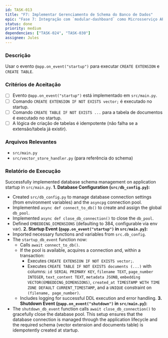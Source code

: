 ```yaml
---
id: TASK-013
title: "F7: Implementar Gerenciamento de Schema do Banco de Dados"
epic: "Fase 7: Integração com `modular-dashboard` como Microsserviço API"
status: done
priority: medium
dependencies: ["TASK-024", "TASK-030"]
assignee: Jules
---
```


### Descrição

Usar o evento `@app.on_event("startup")` para executar `CREATE EXTENSION` e `CREATE TABLE`.

### Critérios de Aceitação

- [ ] Evento `@app.on_event("startup")` está implementado em `src/main.py`.
- [ ] Comando `CREATE EXTENSION IF NOT EXISTS vector;` é executado no startup.
- [ ] Comando `CREATE TABLE IF NOT EXISTS ...` para a tabela de documentos é executado no startup.
- [ ] A lógica de criação de tabelas é idempotente (não falha se a extensão/tabela já existir).

### Arquivos Relevantes

* `src/main.py`
* `src/vector_store_handler.py` (para referência do schema)

### Relatório de Execução

Successfully implemented database schema management on application startup in `src/main.py`.
**1. Database Configuration (`src/db_config.py`):**
   - Created `src/db_config.py` to manage database connection settings (from environment variables) and the `asyncpg` connection pool.
   - Implemented `async def connect_to_db()` to create and assign the global `db_pool`.
   - Implemented `async def close_db_connection()` to close the `db_pool`.
   - Defined `EMBEDDING_DIMENSIONS` (defaulting to 384, configurable via env var).
**2. Startup Event (`@app.on_event("startup")` in `src/main.py`):**
   - Imported necessary functions and variables from `src.db_config`.
   - The `startup_db_event` function now:
       - Calls `await connect_to_db()`.
       - If the pool is available, acquires a connection and, within a transaction:
           - Executes `CREATE EXTENSION IF NOT EXISTS vector;`.
           - Executes `CREATE TABLE IF NOT EXISTS documents (...)` with columns: `id SERIAL PRIMARY KEY`, `filename TEXT`, `page_number INTEGER`, `text_content TEXT`, `metadata JSONB`, `embedding VECTOR(EMBEDDING_DIMENSIONS)`, `created_at TIMESTAMP WITH TIME ZONE DEFAULT CURRENT_TIMESTAMP`, and a `UNIQUE` constraint on `(filename, page_number)`.
       - Includes logging for successful DDL execution and error handling.
**3. Shutdown Event (`@app.on_event("shutdown")` in `src/main.py`):**
   - The `shutdown_db_event` function calls `await close_db_connection()` to gracefully close the database pool.
This setup ensures that the database connection is managed through the application lifecycle and the required schema (vector extension and documents table) is idempotently created at startup.
